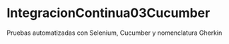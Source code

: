 # IntegracionContinua03Cucumber
Pruebas automatizadas con Selenium, Cucumber y nomenclatura Gherkin
